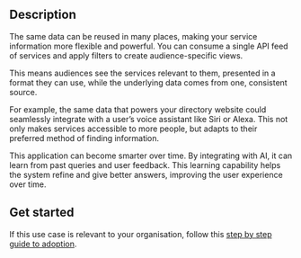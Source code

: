 ## Description

The same data can be reused in many places, making your service information more flexible and powerful. You can consume a single API feed of services and apply filters to create audience-specific views.

This means audiences see the services relevant to them, presented in a format they can use, while the underlying data comes from one, consistent source.

For example, the same data that powers your directory website could seamlessly integrate with a user’s voice assistant like Siri or Alexa. This not only makes services accessible to more people, but adapts to their preferred method of finding information. 

This application can become smarter over time. By integrating with AI, it can learn from past queries and user feedback. This learning capability helps the system refine and give better answers, improving the user experience over time.

## Get started

If this use case is relevant to your organisation, follow this [step by step guide to adoption](/adopt/practical-examples/how-to-get-started).